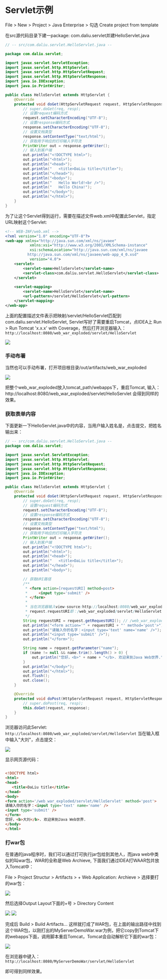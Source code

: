 # Servlet示例

File > New > Project > Java Enterprise > 勾选 Create project from template

在src源代码目录下建一package: com.daliu.servlet并建HelloServlet.java

```java
// -- src/com.daliu.servlet.HelloServlet.java --

package com.daliu.servlet;

import javax.servlet.ServletException;
import javax.servlet.http.HttpServlet;
import javax.servlet.http.HttpServletRequest;
import javax.servlet.http.HttpServletResponse;
import java.io.IOException;
import java.io.PrintWriter;

public class HelloServlet extends HttpServlet {
    @Override
    protected void doGet(HttpServletRequest request, HttpServletResponse response) throws ServletException, IOException {
        // super.doGet(req, resp);
        // 设置request编码方式
        request.setCharacterEncoding("UTF-8");
        // 设置response编码方式
        response.setCharacterEncoding("UTF-8");
        // 设置文档类型
        response.setContentType("text/html");
        // 获取用于响应的打印输入字符流
        PrintWriter out = response.getWriter();
        // 输入到客户端
        out.println("<!DOCTYPE html>");
        out.println("<html>");
        out.println("<head>");
        out.println("   <title>DaLiu title</title>");
        out.println("</head>");
        out.println("<body>");
        out.println("   Hello World!<br />");
        out.println("   Hello China!");
        out.println("</body>");
        out.println("</html>");
    }
}
```

为了让这个Servlet得到运行，需要在描述文件web.xml中配置此Servlet，指定URL映射这个Servlet:

```xml
<!-- WEB-INF/web.xml -->
<?xml version="1.0" encoding="UTF-8"?>
<web-app xmlns="http://java.sun.com/xml/ns/javaee"
           xmlns:xsi="http://www.w3.org/2001/XMLSchema-instance"
           xsi:schemaLocation="http://java.sun.com/xml/ns/javaee
		  http://java.sun.com/xml/ns/javaee/web-app_4_0.xsd"
           version="4.0">
    <servlet>
        <servlet-name>HelloServlet</servlet-name>
        <servlet-class>com.daliu.servlet.HelloServlet</servlet-class>
    </servlet>
    
    <servlet-mapping>
        <servlet-name>HelloServlet</servlet-name>
        <url-pattern>/servlet/HelloServlet</url-pattern>
    </servlet-mapping>
</web-app>
```

上面的配置描述文件表示把映射/servlet/HelloServlet匹配到com.daliu.servlet.HelloServlet, Servlet写好了需要重启Tomcat，点IDEA上 Run > Run Tomcat 'x.x.x' with Coverage，然后打开浏览器输入：`http://localhost:8080/web_war_exploded/servlet/HelloServlet` 

![](../images/4.png)


### 手动布署

当然也可以手动布署，打开项目根目录/out/artifacts/web_war_exploded

![](../images/5.png)

把整个web_war_exploded放入tomcat_path/webapps下，重启Tomcat, 输入：http://localhost:8080/web_war_exploded/servlet/HelloServlet 会得到同样的效果。


### 获取表单内容

下面更新一下HelloServlet.java中的内容，当用户输入姓名是，点击提交，把姓名输出来：

```java
// -- src/com.daliu.servlet.HelloServlet.java --
package com.daliu.servlet;

import javax.servlet.ServletException;
import javax.servlet.http.HttpServlet;
import javax.servlet.http.HttpServletRequest;
import javax.servlet.http.HttpServletResponse;
import java.io.IOException;
import java.io.PrintWriter;

public class HelloServlet extends HttpServlet {
    @Override
    protected void doGet(HttpServletRequest request, HttpServletResponse response) throws ServletException, IOException {
        // super.doGet(req, resp);
        // 设置request编码方式
        request.setCharacterEncoding("UTF-8");
        // 设置response编码方式
        response.setCharacterEncoding("UTF-8");
        // 设置文档类型
        response.setContentType("text/html");
        // 获取用于响应的打印输入字符流
        PrintWriter out = response.getWriter();
        // 输入到客户端
        out.println("<!DOCTYPE html>");
        out.println("<html>");
        out.println("<head>");
        out.println("   <title>DaLiu title</title>");
        out.println("</head>");
        out.println("<body>");

        // 获取URI路径
        /**
         * <form action=[requestURI] method=post>
         *     <input type='submit' />
         * </form>
         *
         * 当在浏览器输入view-source:http://localhost:8080/web_war_exploded/servlet/HelloServlet时
         * request.requestURI即：/web_war_exploded/servlet/HelloServlet
         */
        String requestURI = request.getRequestURI(); // /web_war_exploded/servlet/HelloServlet
        out.println("<form action='" + requestURI + "' method='post'>");
        out.println("请输入你的名字：<input type='text' name='name' />");
        out.println("<input type='submit' />");
        out.println("</form>");

        String name = request.getParameter("name");
        if (name != null && name.trim().length() > 0) {
            out.println("您好，<b>" + name + "</b>. 欢迎来到Java Web世界.");
        }
        out.println("</body>");
        out.println("</html>");
        out.flush();
        out.close();
    }

    @Override
    protected void doPost(HttpServletRequest request, HttpServletResponse response) throws ServletException, IOException {
        // super.doPost(req, resp);
        this.doGet(request, response);
    }
}
```

浏览器访问此Servlet: `http://localhost:8080/web_war_exploded/servlet/HelloServlet` 当在输入框中输入"大刘"，点击提交：

![](images/8.png)

显示网页源代码：

```html

<!DOCTYPE html>
<html>
<head>
   <title>DaLiu title</title>
</head>
<body>
<form action='/web_war_exploded/servlet/HelloServlet' method='post'>
请输入你的名字：<input type='text' name='name' />
<input type='submit' />
</form>
您好，<b>大刘</b>. 欢迎来到Java Web世界.
</body>
</html>
```

### 打war包

在普通的java程序时，我们可以通过打可执行jar包给到其他人，而java web中类似的叫war包，WAR的全称是Web Archieve, 下面我们通过IDEA打WAAR包并放入Tomcat中：

File > Project Structur > Artifacts > + Web Application: Archieve > 选择要打的war包：

![](images/8.png)

然后选择Output Layout下面的+号 > Directory Content

![](images/6.png)
![](images/7.png)

完成后 Build > Build Artifacts... 这样就打成了WAR包，在上面的输出路径中找到这个WAR包，以刚打出的MyServerDemoWar.war为例，把它copy到Tomcat下的webapps下面，调用脚本重启Tomcat，Tomcat会自动解析它下面的war包：

![](../images/11.png)

在浏览器中键入：`http://localhost:8080/MyServerDemoWar/servlet/HelloServlet`

即可得到同样效果。




